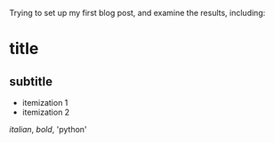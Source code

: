 Trying to set up my first blog post, and examine the results, including:

# title
## subtitle

- itemization 1
- itemization 2

 _italian_, *bold*, 'python' 